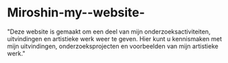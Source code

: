 # Miroshin-my--website-
"Deze website is gemaakt om een deel van mijn onderzoeksactiviteiten, uitvindingen en artistieke werk weer te geven. Hier kunt u kennismaken met mijn uitvindingen, onderzoeksprojecten en voorbeelden van mijn artistieke werk."
